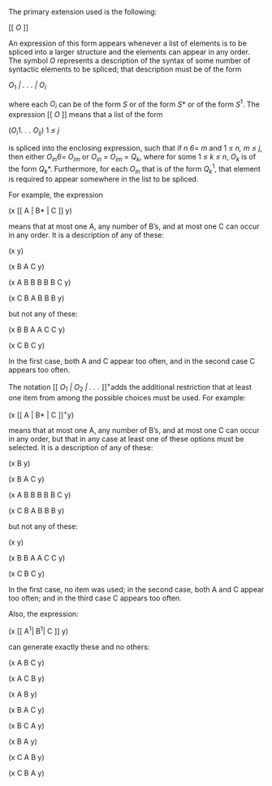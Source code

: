  



The primary extension used is the following: 



[[ *O* ]] 



An expression of this form appears whenever a list of elements is to be spliced into a larger structure and the elements can appear in any order. The symbol *O* represents a description of the syntax of some number of syntactic elements to be spliced; that description must be of the form 



<i>O</i><sub>1</sub> <i>| . . . | O<sub>l</sub></i> 



where each <i>O<sub>i</sub></i> can be of the form <i>S</i> or of the form <i>S</i>* or of the form <i>S</i><sup>1</sup>. The expression [[ <i>O</i> ]] means that a list of the form 



(<i>O<sub>i</sub></i>1<i>. . . O<sub>ij</sub></i>) 1 <i>≤ j</i> 



is spliced into the enclosing expression, such that if <i>n 6</i>= <i>m</i> and 1 <i>≤ n, m ≤ j</i>, then either <i>O<sub>in</sub>6</i>= <i>O<sub>im</sub></i> or <i>O<sub>in</sub></i> = <i>O<sub>im</sub></i> = <i>Q<sub>k</sub></i>, where for some 1 <i>≤ k ≤ n</i>, <i>O<sub>k</sub></i> is of the form <i>Q<sub>k</sub></i>*. Furthermore, for each <i>O<sub>in</sub></i> that is of the form <i>Q<sub>k</sub></i><sup>1</sup>, that element is required to appear somewhere in the list to be spliced. 



For example, the expression 



(x [[ A | B\* | C ]] y) 



means that at most one A, any number of B’s, and at most one C can occur in any order. It is a description of any of these: 



(x y) 



(x B A C y) 



(x A B B B B B C y) 



(x C B A B B B y) 



but not any of these: 



(x B B A A C C y) 



(x C B C y) 



In the first case, both A and C appear too often, and in the second case C appears too often. 



The notation [[ *O*<sub>1</sub> *| O*<sub>2</sub> *| . . .* ]]<sup>+</sup>adds the additional restriction that at least one item from among the possible choices must be used. For example: 











(x [[ A | B\* | C ]]<sup>+</sup>y) 



means that at most one A, any number of B’s, and at most one C can occur in any order, but that in any case at least one of these options must be selected. It is a description of any of these: 



(x B y) 



(x B A C y) 



(x A B B B B B C y) 



(x C B A B B B y) 



but not any of these: 



(x y) 



(x B B A A C C y) 



(x C B C y) 



In the first case, no item was used; in the second case, both A and C appear too often; and in the third case C appears too often. 



Also, the expression: 



(x [[ A<sup>1</sup>| B<sup>1</sup>| C ]] y) 



can generate exactly these and no others: 



(x A B C y) 



(x A C B y) 



(x A B y) 



(x B A C y) 



(x B C A y) 



(x B A y) 



(x C A B y) 



(x C B A y) 



